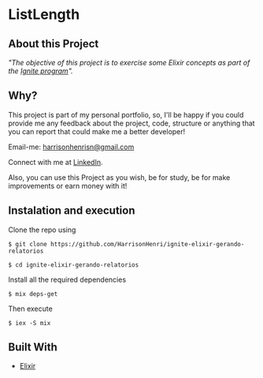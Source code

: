 # ListLength

## About this Project

_"The objective of this project is to exercise some Elixir concepts as part of the [Ignite program](https://rocketseat.com.br/ignite)"._

## Why?

This project is part of my personal portfolio, so, I'll be happy if you could provide me any feedback about the project, code, structure or anything that you can report that could make me a better developer!

Email-me: harrisonhenrisn@gmail.com

Connect with me at [LinkedIn](https://linkedin.com/in/harrison-henri-dos-santos-nascimento).

Also, you can use this Project as you wish, be for study, be for make improvements or earn money with it!

## Instalation and execution

Clone the repo using

```
$ git clone https://github.com/HarrisonHenri/ignite-elixir-gerando-relatorios
```

```
$ cd ignite-elixir-gerando-relatorios
```

Install all the required dependencies

```
$ mix deps-get
```

Then execute

```
$ iex -S mix
```

## Built With

- [Elixir](https://elixir-lang.org/)
